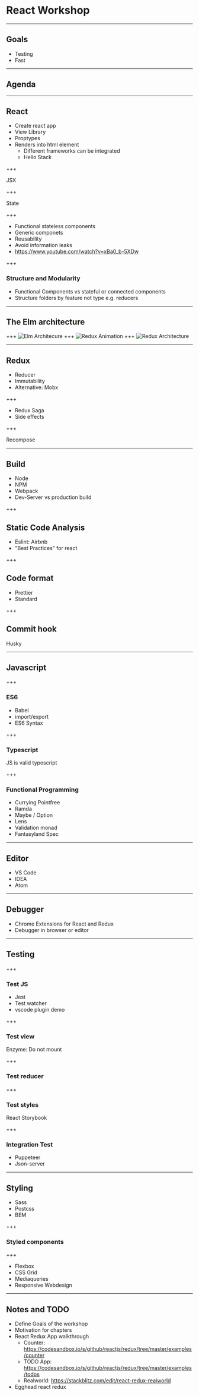 # React Workshop

---

## Goals

* Testing
* Fast

---

## Agenda

---

## React

* Create react app
* View Library
* Proptypes
* Renders into html element
  * Different frameworks can be integrated
  * Hello Stack

+++

JSX

+++

State

+++

* Functional stateless components
* Generic componets
* Reusability
* Avoid information leaks
* <https://www.youtube.com/watch?v=xBa0_b-5XDw>

+++

### Structure and Modularity

* Functional Components vs stateful or connected components
* Structure folders by feature not type e.g. reducers

---

## The Elm architecture

+++
![Elm Architecure](assets/elm-architecture.svg)
+++
![Redux Animation](assets/redux.gif)
+++
![Redux Architecture](assets/redux-architecture.png)

---

## Redux

* Reducer
* Immutability
* Alternative: Mobx

+++

* Redux Saga
* Side effects

+++

Recompose

---

## Build

* Node
* NPM
* Webpack
* Dev-Server vs production build

+++

## Static Code Analysis

* Eslint: Airbnb
* "Best Practices" for react

+++

## Code format

* Prettier
* Standard

+++

## Commit hook

Husky

---

## Javascript

+++

### ES6

* Babel
* import/export
* ES6 Syntax

+++

### Typescript

JS is valid typescript

+++

### Functional Programming

* Currying Pointfree
* Ramda
* Maybe / Option
* Lens
* Validation monad
* Fantasyland Spec

---

## Editor

* VS Code
* IDEA
* Atom

---

## Debugger

* Chrome Extensions for React and Redux
* Debugger in browser or editor

---

## Testing

+++

### Test JS

* Jest
* Test watcher
* vscode plugin demo

+++

### Test view

Enzyme: Do not mount

+++

### Test reducer

+++

### Test styles

React Storybook

+++

### Integration Test

* Puppeteer
* Json-server

---

## Styling

* Sass
* Postcss
* BEM

+++

### Styled components

+++

* Flexbox
* CSS Grid
* Mediaqueries
* Responsive Webdesign

---

## Notes and TODO

* Define Goals of the workshop
* Motivation for chapters
* React Redux App walkthrough
  * Counter: <https://codesandbox.io/s/github/reactjs/redux/tree/master/examples/counter>
  * TODO App: <https://codesandbox.io/s/github/reactjs/redux/tree/master/examples/todos>
  * Realworld: <https://stackblitz.com/edit/react-redux-realworld>
* Egghead react redux
